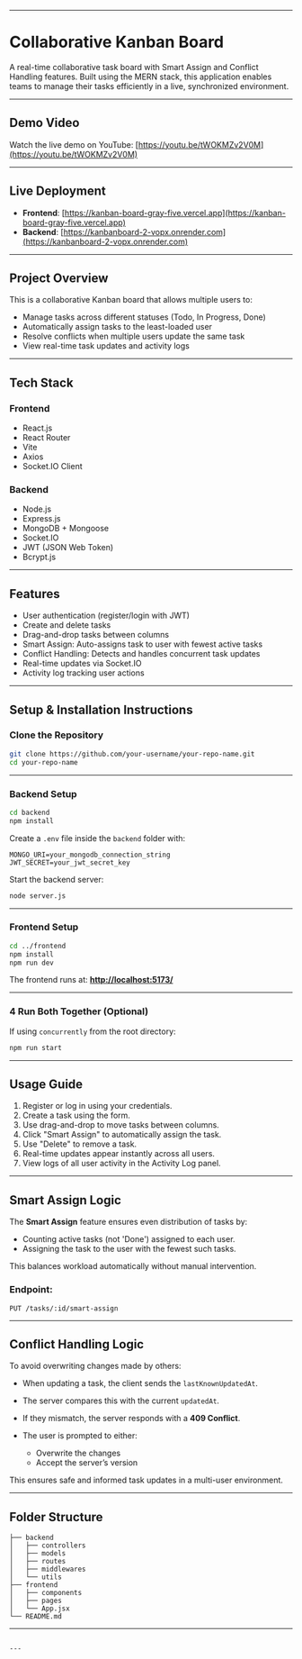 
---


# Collaborative Kanban Board

A real-time collaborative task board with Smart Assign and Conflict Handling features. Built using the MERN stack, this application enables teams to manage their tasks efficiently in a live, synchronized environment.

---

##  Demo Video

Watch the live demo on YouTube: [https://youtu.be/tWOKMZv2V0M](https://youtu.be/tWOKMZv2V0M)

---

##  Live Deployment

- **Frontend**: [https://kanban-board-gray-five.vercel.app](https://kanban-board-gray-five.vercel.app)
- **Backend**: [https://kanbanboard-2-vopx.onrender.com](https://kanbanboard-2-vopx.onrender.com)

---

## Project Overview

This is a collaborative Kanban board that allows multiple users to:
- Manage tasks across different statuses (Todo, In Progress, Done)
- Automatically assign tasks to the least-loaded user
- Resolve conflicts when multiple users update the same task
- View real-time task updates and activity logs

---

## Tech Stack

### Frontend
- React.js
- React Router
- Vite
- Axios
- Socket.IO Client

### Backend
- Node.js
- Express.js
- MongoDB + Mongoose
- Socket.IO
- JWT (JSON Web Token)
- Bcrypt.js

---

## Features

- User authentication (register/login with JWT)
- Create and delete tasks
- Drag-and-drop tasks between columns
- Smart Assign: Auto-assigns task to user with fewest active tasks
- Conflict Handling: Detects and handles concurrent task updates
- Real-time updates via Socket.IO
- Activity log tracking user actions

---

## Setup & Installation Instructions

### Clone the Repository

```bash
git clone https://github.com/your-username/your-repo-name.git
cd your-repo-name
````

---

### Backend Setup

```bash
cd backend
npm install
```

Create a `.env` file inside the `backend` folder with:

```env
MONGO_URI=your_mongodb_connection_string
JWT_SECRET=your_jwt_secret_key
```

Start the backend server:

```bash
node server.js
```

---

### Frontend Setup

```bash
cd ../frontend
npm install
npm run dev
```

The frontend runs at: **[http://localhost:5173/](http://localhost:5173/)**

---

### 4️ Run Both Together (Optional)

If using `concurrently` from the root directory:

```bash
npm run start
```

---

## Usage Guide

1. Register or log in using your credentials.
2. Create a task using the form.
3. Use drag-and-drop to move tasks between columns.
4. Click "Smart Assign" to automatically assign the task.
5. Use "Delete" to remove a task.
6. Real-time updates appear instantly across all users.
7. View logs of all user activity in the Activity Log panel.

---

## Smart Assign Logic

The **Smart Assign** feature ensures even distribution of tasks by:

* Counting active tasks (not 'Done') assigned to each user.
* Assigning the task to the user with the fewest such tasks.

This balances workload automatically without manual intervention.

### Endpoint:

```http
PUT /tasks/:id/smart-assign
```

---

## Conflict Handling Logic

To avoid overwriting changes made by others:

* When updating a task, the client sends the `lastKnownUpdatedAt`.
* The server compares this with the current `updatedAt`.
* If they mismatch, the server responds with a **409 Conflict**.
* The user is prompted to either:

  * Overwrite the changes
  * Accept the server’s version

This ensures safe and informed task updates in a multi-user environment.

---

## Folder Structure

```
├── backend
│   ├── controllers
│   ├── models
│   ├── routes
│   ├── middlewares
│   └── utils
├── frontend
│   ├── components
│   ├── pages
│   └── App.jsx
└── README.md
```

---

```

---

